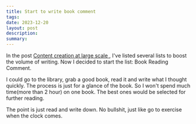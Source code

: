 ```yaml
---
title: Start to write book comment
tags: 
date: 2023-12-20
layout: post
description: 
summary:
---
```


In the post [Content creation at large scale
](https://liwuqiong.com/2023/11/27/content-creation-at-large-scale), I've listed several lists to boost the volume of writing. Now I decided to start the list: Book Reading Comment. 

I could go to the library, grab a good book, read it and write what I thought quickly. The process is just for a glance of the book. So I won't spend much time(more than 2 hour) on one book. The best ones would be selected for further reading. 

The point is just read and write down. No bullshit, just like go to exercise when the clock comes.